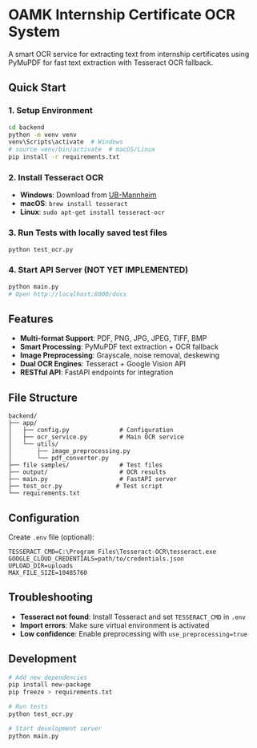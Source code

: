 # OAMK Internship Certificate OCR System

A smart OCR service for extracting text from internship certificates using PyMuPDF for fast text extraction with Tesseract OCR fallback.

## Quick Start

### 1. Setup Environment
```bash
cd backend
python -m venv venv
venv\Scripts\activate  # Windows
# source venv/bin/activate  # macOS/Linux
pip install -r requirements.txt
```

### 2. Install Tesseract OCR
- **Windows**: Download from [UB-Mannheim](https://github.com/UB-Mannheim/tesseract/wiki)
- **macOS**: `brew install tesseract`
- **Linux**: `sudo apt-get install tesseract-ocr`

### 3. Run Tests with locally saved test files
```bash
python test_ocr.py
```

### 4. Start API Server (NOT YET IMPLEMENTED)
```bash
python main.py
# Open http://localhost:8000/docs
```

## Features

- **Multi-format Support**: PDF, PNG, JPG, JPEG, TIFF, BMP
- **Smart Processing**: PyMuPDF text extraction + OCR fallback
- **Image Preprocessing**: Grayscale, noise removal, deskewing
- **Dual OCR Engines**: Tesseract + Google Vision API
- **RESTful API**: FastAPI endpoints for integration

## File Structure

```
backend/
├── app/
│   ├── config.py              # Configuration
│   ├── ocr_service.py         # Main OCR service
│   └── utils/
│       ├── image_preprocessing.py
│       └── pdf_converter.py
├── file samples/              # Test files
├── output/                    # OCR results
├── main.py                    # FastAPI server
├── test_ocr.py               # Test script
└── requirements.txt
```

## Configuration

Create `.env` file (optional):
```env
TESSERACT_CMD=C:\Program Files\Tesseract-OCR\tesseract.exe
GOOGLE_CLOUD_CREDENTIALS=path/to/credentials.json
UPLOAD_DIR=uploads
MAX_FILE_SIZE=10485760
```

## Troubleshooting

- **Tesseract not found**: Install Tesseract and set `TESSERACT_CMD` in `.env`
- **Import errors**: Make sure virtual environment is activated
- **Low confidence**: Enable preprocessing with `use_preprocessing=true`

## Development

```bash
# Add new dependencies
pip install new-package
pip freeze > requirements.txt

# Run tests
python test_ocr.py

# Start development server
python main.py
```
